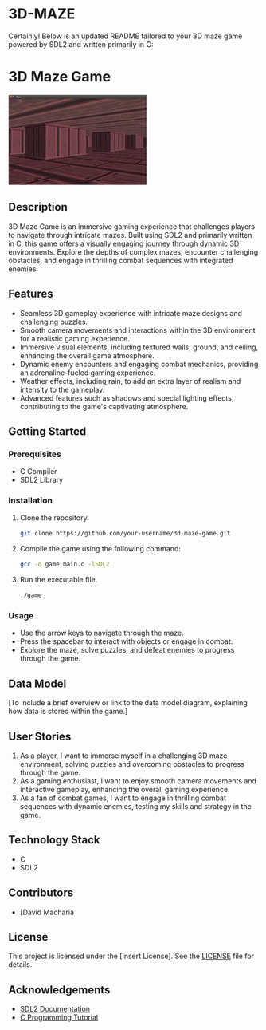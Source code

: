 # 3D-MAZE

Certainly! Below is an updated README tailored to your 3D maze game powered by SDL2 and written primarily in C:

# 3D Maze Game

![Game Screenshot](screenshot.png)

## Description

3D Maze Game is an immersive gaming experience that challenges players to navigate through intricate mazes. Built using SDL2 and primarily written in C, this game offers a visually engaging journey through dynamic 3D environments. Explore the depths of complex mazes, encounter challenging obstacles, and engage in thrilling combat sequences with integrated enemies.

## Features

- Seamless 3D gameplay experience with intricate maze designs and challenging puzzles.
- Smooth camera movements and interactions within the 3D environment for a realistic gaming experience.
- Immersive visual elements, including textured walls, ground, and ceiling, enhancing the overall game atmosphere.
- Dynamic enemy encounters and engaging combat mechanics, providing an adrenaline-fueled gaming experience.
- Weather effects, including rain, to add an extra layer of realism and intensity to the gameplay.
- Advanced features such as shadows and special lighting effects, contributing to the game's captivating atmosphere.

## Getting Started

### Prerequisites

- C Compiler
- SDL2 Library

### Installation

1. Clone the repository.
   ```sh
   git clone https://github.com/your-username/3d-maze-game.git
   ```
2. Compile the game using the following command:
   ```sh
   gcc -o game main.c -lSDL2
   ```
3. Run the executable file.
   ```sh
   ./game
   ```

### Usage

- Use the arrow keys to navigate through the maze.
- Press the spacebar to interact with objects or engage in combat.
- Explore the maze, solve puzzles, and defeat enemies to progress through the game.

## Data Model

[To include a brief overview or link to the data model diagram, explaining how data is stored within the game.]

## User Stories

1. As a player, I want to immerse myself in a challenging 3D maze environment, solving puzzles and overcoming obstacles to progress through the game.
2. As a gaming enthusiast, I want to enjoy smooth camera movements and interactive gameplay, enhancing the overall gaming experience.
3. As a fan of combat games, I want to engage in thrilling combat sequences with dynamic enemies, testing my skills and strategy in the game.

## Technology Stack

- C
- SDL2

## Contributors

- [David Macharia

## License

This project is licensed under the [Insert License]. See the [LICENSE](LICENSE) file for details.

## Acknowledgements

- [SDL2 Documentation](https://wiki.libsdl.org/)
- [C Programming Tutorial](https://www.learn-c.org/)
